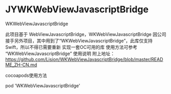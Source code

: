 # JYWKWebViewJavascriptBridge
WKWebViewJavascriptBridge

此项目基于 WebViewJavascriptBridge，WKWebViewJavascriptBridge
因公司接手另外项目，其中用到了“WKWebViewJavascriptBridge”，此库仅支持Swift，所以不得已需要重新 实现一套OC可用的库
使用方法可参考 “WKWebViewJavascriptBridge” 使用说明
附上地址： https://github.com/Lision/WKWebViewJavascriptBridge/blob/master/README_ZH-CN.md


cocoapods使用方法

pod 'WKWebViewJavascriptBridge'
